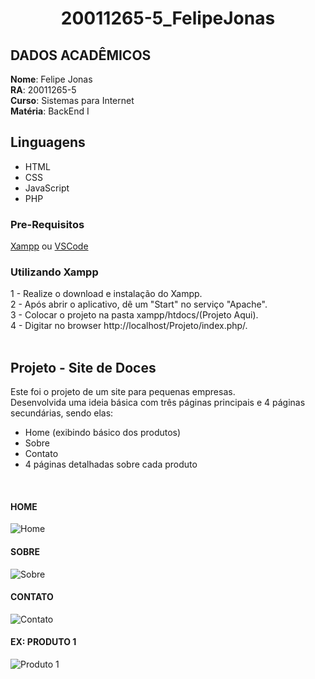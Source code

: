 <h1 align="center"> 20011265-5_FelipeJonas </h1>

## DADOS ACADÊMICOS

<b>Nome</b>: Felipe Jonas <br>
<b>RA</b>: 20011265-5 <br>
<b>Curso</b>: Sistemas para Internet <br>
<b>Matéria</b>: BackEnd I <br>

###  

## Linguagens
- HTML
- CSS
- JavaScript
- PHP

### Pre-Requisitos

[Xampp](https://www.apachefriends.org/pt_br/download.html) ou [VSCode](https://code.visualstudio.com/)


### Utilizando Xampp 

1 - Realize o download e instalação do Xampp. <br>
2 - Após abrir o aplicativo, dê um "Start" no serviço "Apache". <br>
3 - Colocar o projeto na pasta xampp/htdocs/(Projeto Aqui). <br>
4 - Digitar no browser http://localhost/Projeto/index.php/. <br>
<br>

## Projeto - Site de Doces

Este foi o projeto de um site para pequenas empresas. <br>
Desenvolvida uma ideia básica com três páginas principais e 4 páginas secundárias, sendo elas:<br>
- Home (exibindo básico dos produtos)
- Sobre
- Contato
- 4 páginas detalhadas sobre cada produto
<br>

#### HOME
<img alt="Home" title="#Home" src="https://i.imgur.com/3Sypi22.jpg" />
<br>

#### SOBRE
<img alt="Sobre" title="#Sobre" src="https://i.imgur.com/zYl2huB.jpg" />
<br>

#### CONTATO
<img alt="Contato" title="#Contato" src="https://i.imgur.com/3pUSp7K.jpg" />
<br>

#### EX: PRODUTO 1
<img alt="Produto 1" title="#Produto1" src="https://i.imgur.com/BnVHrvc.jpg" />
<br>
